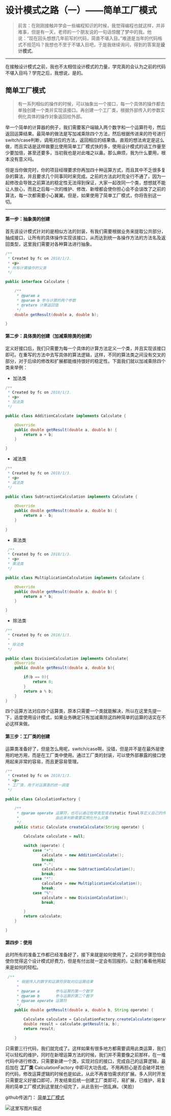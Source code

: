 # 设计模式之路（一）——简单工厂模式

> 前言：在刚刚接触并学会一些编程知识的时候，我觉得编程也就这样，并非难事，但是有一天，老师的一个朋友说的一句话惊醒了梦中的我。他说：“现在回头想想几年前写的代码，简直不堪入目。”难道是当年的代码格式不规范吗？我想也不至于不堪入目吧，于是我继续询问，得到的答案是**设计模式**。

---
在接触设计模式之前，我也不太相信设计模式的力量，学完真的会认为之前的代码不堪入目吗？学完之后，我想说，是的。

## 简单工厂模式


> 有一系列相似的操作的时候，可以抽象出一个接口，每一个具体的操作都去单独创建一个类并实现该接口。再创建一个工厂类，根据外部传入的参数实例化具体的操作对象返回给外部。

举一个简单的计算器的例子，我们需要客户端输入两个数字和一个运算符号，然后返回运算结果。最简单的做法是写加减乘除四个方法，然后根据传进来的符号进行switch/case判断，调用对应的方法，返回相应的结果值。直观的想法肯定是这么做，而且实话是这样做要比使用简单工厂模式快的多，使用设计模式的话工作量至少要加倍，甚至还要多，当初我也是对此嗤之以鼻。那么麻烦，我为什么要用，根本没有意义吗。

但是当你做完时，你的项目经理要求你再加四十种运算方式，而且其中不乏很多复杂的算法，并且要求几个同事同时来完成。之前的方法此时完全行不通了，因为一起修改会导致之前算法的稳定性无法得到保证，大家一起改同一个类，想想就不能让人放心，而且之后每一次的维护、修改、新增都会使你担心会不会误改了之前的算法，每一次都需要小心翼翼。但是，如果使用了简单工厂模式，你将告别这一切。

---
#### **第一步：抽象类的创建**

首先该设计模式针对的是相似方法的封装，有我们需要根据业务来提取公共部分，抽成接口，让所有的具体操作实现该接口，从而达到统一各操作方法的方法名及返回类型，这里我们需要对各种算法进行抽象。

``` java
/**
 * Created by fc on 2018/1/3.
 * <p>
 * 所有计算操作的父类
 */

public interface Calculate {

    /**
     * @param a
     * @param b 参与计算的两个参数
     * @return 计算返回值
     */
    double getResult(double a, double b);

}
```
#### **第二步：具体类的创建（加减乘除类的创建）**
定义好接口后，我们只需要为每一个具体的计算方法定义一个类，并且实现该接口即可。在重写的方法中去写具体的算法逻辑，这样，不同的算法类之间没有交叉的部分，对于后续的修改和扩展都能维持很好的稳定性。下面我们就以加减乘除四个类来举例：

- 加法类
```java
/**
 * Created by fc on 2018/1/3.
 * <p>
 * 加法类
 */

public class AdditionCalculate implements Calculate {

    @Override
    public double getResult(double a, double b) {
        return a + b;
    }

}
```
- 减法类
```java
/**
 * Created by fc on 2018/1/3.
 * <p>
 * 减法类
 */

public class SubtractionCalculation implements Calculate {
    
    @Override
    public double getResult(double a, double b) {
        return a - b;
    }
    
}
```
 - 乘法类
```java
 /**
 * Created by fc on 2018/1/3.
 * <p>
 * 乘法类
 */

public class MultiplicationCalculation implements Calculate {

    @Override
    public double getResult(double a, double b) {
        return a * b;
    }

}
```
- 除法类
```java
/**
 * Created by fc on 2018/1/3.
 *
 * 除法类
 */

public class DivisionCalculation implements Calculate{
    @Override
    public double getResult(double a, double b){

        if(b == 0){
            return 0;
        }
        return a % b;
    }
}
```

四个运算方法对应四个运算类，原本只需要一个类就能解决，所以在这里先提一下，适度使用设计模式，如果业务确定只有加减乘除这四种简单的运算的话实在不必这样来做。

#### **第三步：工厂类的创建**
运算类准备好了，但是怎么用呢，switch/case啊，没错，但是并不是在最外层使用的地方用，而是在工厂类中使用。通过工厂类的封装，可以使外部暴露的接口使用起来非常的容易，而且更容易管理。

```java
/**
 * Created by fc on 2018/1/3.
 * <p>
 * 工厂类，用于对运算类的统一调度
 */

public class CalculationFactory {

    /**
     * @param operate 运算符，也可以通过枚举类型或者static final等定义自己的传入参数
     *                由此来判断需要实例化什么对象
     */
    public static Calculate createCalculate(String operate) {

        Calculate calculate = null;

        switch (operate) {
            case "+":
                calculate = new AdditionCalculate();
                break;
            case "-":
                calculate = new SubtractionCalculation();
                break;
            case "*":
                calculate = new MultiplicationCalculation();
                break;
            case "%":
                calculate = new DivisionCalculation();
                break;

        }
        return calculate;
    }

}
```
#### **第四步：使用**
此时所有的准备工作都已经准备好了，接下来就是如何使用了，之前的步骤恐怕会使你觉得这个设计模式好费力，但是有付出就一定会有回报的，让我们看看他用起来是如何的轻松。
```java
 /**
     * 根据传入的数字和运算符获取对应运算结果
     *
     * @param a       参与运算的第一个数字
     * @param b       参与运算的第二个数字
     * @param operate 运算符
     */
    public double getResult(double a, double b, String operate) {

        Calculate calculate = CalculationFactory.createCalculate(operate);
        double result = calculate.getResult(a, b);
        return result;

    }
```

只需要三行代码，我们就完成了。这样如果有很多地方都需要调用此类运算，我们可以轻松的维护，同时在新增运算方法的时候，我们并不需要像之前那样，在一堆代码中进行修改，只需要新建一个类，实现对应的接口，完成自己的运算逻辑，最后加在 **工厂类** CalculationFactory 中即可大功告成。不用再担心是否会破坏其他的代码，修改运算逻辑的时候也是如此，从此不再害怕需求的扩展。多人同时开发只需要定义好接口即可，开发结束后统一创建工厂类即可，易扩展，已维护，易复用的简单工厂模式到这里就介绍完了，从此告别一团乱麻。（笑脸）

github传送门： [简单工厂模式](https://github.com/CourageCong/EasyFactory)

![这里写图片描述](http://img.blog.csdn.net/20180103162614042?watermark/2/text/aHR0cDovL2Jsb2cuY3Nkbi5uZXQvZGFjb25nZ2U=/font/5a6L5L2T/fontsize/400/fill/I0JBQkFCMA==/dissolve/70/gravity/SouthEast)






